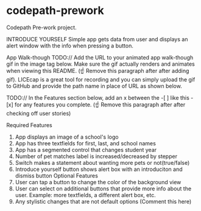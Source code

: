 # codepath-prework
Codepath Pre-work project.

INTRODUCE YOURSELF
Simple app gets data from user and displays an alert window with the info when pressing a button. 

App Walk-though
TODO:// Add the URL to your animated app walk-though gif in the image tag below. Make sure the gif actually renders and animates when viewing this README. (☝️ Remove this paragraph after after adding gif). LICEcap is a great tool for recording and you can simply upload the gif to GitHub and provide the path name in place of URL as shown below.

TODO:// In the Features section below, add an x between the -[ ] like this - [x] for any features you complete. (☝️ Remove this paragraph after after checking off user stories)

Required Features
1. App displays an image of a school's logo
2. App has three textfields for first, last, and school names
3. App has a segmented control that changes student year
4. Number of pet matches label is increased/decreased by stepper
5. Switch makes a statement about wanting more pets or not(true/false)
6. Introduce yourself button shows alert box with an introduciton and dismiss button
Optional Features
1. User can tap a button to change the color of the background view
3. User can select on additional buttons that provide more info about the user. Example: more textfields, a different alert box, etc.
4. Any stylistic changes that are not default options (Comment this here)
